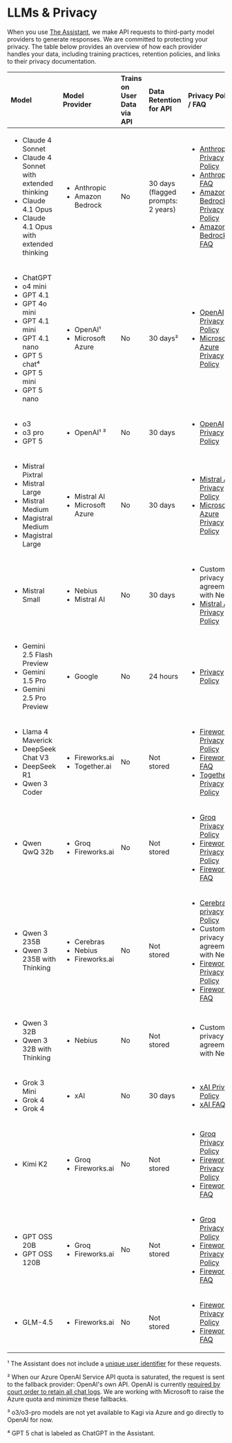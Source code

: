 # LLMs & Privacy

When you use [The Assistant](./assistant.md), we make API requests to third-party model providers to generate responses. We are committed to protecting your privacy. The table below provides an overview of how each provider handles your data, including training practices, retention policies, and links to their privacy documentation.

| Model                                                                                                                                                                                                                                                                             | Model Provider                                       | Trains on User Data via API | Data Retention for API             | Privacy Policy / FAQ                                                                                                                                                                                                                                                                                                                                                                                     |
| :-------------------------------------------------------------------------------------------------------------------------------------------------------------------------------------------------------------------------------------------------------------------------------- | :--------------------------------------------------- | :-------------------------- | :--------------------------------- | :------------------------------------------------------------------------------------------------------------------------------------------------------------------------------------------------------------------------------------------------------------------------------------------------------------------------------------------------------------------------------------------------------- |
| <ul><li>Claude 4 Sonnet</li><li>Claude 4 Sonnet with extended thinking</li><li>Claude 4.1 Opus</li><li>Claude 4.1 Opus with extended thinking</li></ul>     | <ul><li>Anthropic</li><li>Amazon Bedrock</li></ul>   | No                          | 30 days (flagged prompts: 2 years) | <ul><li>[Anthropic Privacy Policy](https://www.anthropic.com/legal/privacy)</li><li>[Anthropic FAQ](https://privacy.anthropic.com/en/articles/7996866-how-long-do-you-store-personal-data)</li><li>[Amazon Bedrock Privacy Policy](https://docs.aws.amazon.com/bedrock/latest/userguide/)</li><li>[Amazon Bedrock FAQ](https://docs.aws.amazon.com/nova/latest/userguide/responsible-use.html)</li></ul> |
| <ul><li>ChatGPT</li><li>o4 mini</li><li>GPT 4.1</li><li>GPT 4o mini</li><li>GPT 4.1 mini</li><li>GPT 4.1 nano</li><li>GPT 5 chat⁴</li><li>GPT 5 mini</li><li>GPT 5 nano</li></ul>                                                                                                                         | <ul><li>OpenAI¹</li><li>Microsoft Azure</li></ul>     | No                          | 30 days²                            | <ul><li>[OpenAI Privacy Policy](https://openai.com/enterprise-privacy/)</li><li>[Microsoft Azure Privacy Policy](https://learn.microsoft.com/en-us/azure/machine-learning/concept-data-privacy?view=azureml-api-2)</li></ul>                                                                                                                                                                             |
| <ul><li>o3</li><li>o3 pro</li><li>GPT 5</li></ul>                                                                                                                         | <ul><li>OpenAI¹ ³</li></ul>     | No                          | 30 days                            | <ul><li>[OpenAI Privacy Policy](https://openai.com/enterprise-privacy/)</li></ul>                                                                                                                                                                             |
| <ul><li>Mistral Pixtral</li><li>Mistral Large</li><li>Mistral Medium</li><li>Magistral Medium</li><li>Magistral Large</li></ul>                                                                                                                                                                               | <ul><li>Mistral AI</li><li>Microsoft Azure</li></ul> | No                          | 30 days                            | <ul><li>[Mistral AI Privacy Policy](https://mistral.ai/terms/)</li><li>[Microsoft Azure Privacy Policy](https://learn.microsoft.com/en-us/azure/machine-learning/concept-data-privacy?view=azureml-api-2)</li></ul>                                                                                                                                                                                      |
| <ul><li>Mistral Small</li></ul>                                                                                                                                                                              | <ul><li>Nebius</li><li>Mistral AI</li></ul> | No                          | 30 days                            | <ul><li>Custom privacy agreement with Nebius</li><li>[Mistral AI Privacy Policy](https://mistral.ai/terms/)</li></ul>                                                                                                                                                                                      |
| <ul><li>Gemini 2.5 Flash Preview</li><li>Gemini 1.5 Pro</li><li>Gemini 2.5 Pro Preview</li></ul>                                                                                                                                                         | <ul><li>Google</li></ul>                             | No                          | 24 hours                           | <ul><li>[Privacy Policy](https://cloud.google.com/vertex-ai/generative-ai/docs/data-governance#prediction)</li></ul>                                                                                                                                                                                                                                                                                     |
| <ul><li>Llama 4 Maverick</li><li>DeepSeek Chat V3</li><li>DeepSeek R1</li><li>Qwen 3 Coder</li></ul> | <ul><li>Fireworks.ai</li><li>Together.ai</li></ul>   | No                          | Not stored                         | <ul><li>[Fireworks.ai Privacy Policy](https://fireworks.ai/privacy-policy)</li><li>[Fireworks.ai FAQ](https://docs.fireworks.ai/guides/security_compliance/data_handling)</li><li>[Together.ai Privacy Policy](https://www.together.ai/privacy)</li></ul>                                                                                |
| <ul><li>Qwen QwQ 32b</li></ul> | <ul><li>Groq</li><li>Fireworks.ai</li></ul>   | No                          | Not stored                         | <ul><li>[Groq Privacy Policy](https://groq.com/privacy-policy/)</li><li>[Fireworks.ai Privacy Policy](https://fireworks.ai/privacy-policy)</li><li>[Fireworks.ai FAQ](https://docs.fireworks.ai/guides/security_compliance/data_handling)</li></ul>                                                                                |
| <ul><li>Qwen 3 235B</li><li>Qwen 3 235B with Thinking</li></ul> | <ul><li>Cerebras</li><li>Nebius</li><li>Fireworks.ai</li></ul>   | No                          | Not stored                         | <ul><li>[Cerebras privacy Policy](https://www.cerebras.ai/policies)</li><li>Custom privacy agreement with Nebius</li><li>[Fireworks.ai Privacy Policy](https://fireworks.ai/privacy-policy)</li><li>[Fireworks.ai FAQ](https://docs.fireworks.ai/guides/security_compliance/data_handling)</li></ul>                                                                                |
| <ul><li>Qwen 3 32B</li><li>Qwen 3 32B with Thinking</li></ul> | <ul><li>Nebius</li></ul>   | No                          | Not stored                         | <ul><li>Custom privacy agreement with Nebius</li></ul>                                                                                |
| <ul><li>Grok 3 Mini</li><li>Grok 4</li><li>Grok 4</li></ul>                                                                                                                                                                                                                                      | <ul><li>xAI</li></ul>                                | No                          | 30 days                            | <ul><li>[xAI Privacy Policy](https://x.ai/legal/privacy-policy)</li><li>[xAI FAQ](https://docs.x.ai/docs/faq#does-xai-train-on-customers-api-requests)</li></ul>                                                                                                                                                                                                                                         |
| <ul><li>Kimi K2</li></ul>                                                                                                                                                                                                                                      | <ul><li>Groq</li><li>Fireworks.ai</li></ul>                                | No                          | Not stored                            | <ul><li>[Groq Privacy Policy](https://groq.com/privacy-policy/)</li><li>[Fireworks.ai Privacy Policy](https://fireworks.ai/privacy-policy)</li><li>[Fireworks.ai FAQ](https://docs.fireworks.ai/guides/security_compliance/data_handling)</li></ul>                                                                                                                                                                                                                                         |
| <ul><li>GPT OSS 20B</li><li>GPT OSS 120B</li></ul>                                                                                                                                                                                                                                      | <ul><li>Groq</li><li>Fireworks.ai</li></ul>                                | No                          | Not stored                            | <ul><li>[Groq Privacy Policy](https://groq.com/privacy-policy/)</li><li>[Fireworks.ai Privacy Policy](https://fireworks.ai/privacy-policy)</li><li>[Fireworks.ai FAQ](https://docs.fireworks.ai/guides/security_compliance/data_handling)</li></ul>                                                                                                                                                                                                                                         |
| <ul><li>GLM-4.5</li></ul>                                                                                                                                                                                                                                      | <ul><li>Fireworks.ai</li></ul>                                | No                          | Not stored                            | <ul><li>[Fireworks.ai Privacy Policy](https://fireworks.ai/privacy-policy)</li><li>[Fireworks.ai FAQ](https://docs.fireworks.ai/guides/security_compliance/data_handling)</li></ul>                                                                                                                                                                                                                                         |

¹ The Assistant does not include a [unique user identifier](https://platform.openai.com/docs/guides/safety-best-practices#end-user-ids) for these requests.

² When our Azure OpenAI Service API quota is saturated, the request is sent to the fallback provider: OpenAI's own API. OpenAI is currently [required by court order to retain all chat logs](https://openai.com/index/response-to-nyt-data-demands/).
We are working with Microsoft to raise the Azure quota and minimize these fallbacks.

³ o3/o3-pro models are not yet available to Kagi via Azure and go directly to OpenAI for now.

⁴ GPT 5 chat is labeled as ChatGPT in the Assistant.
